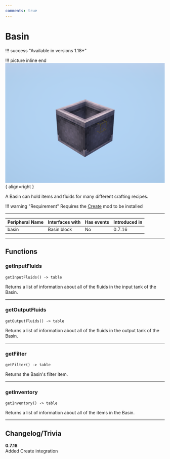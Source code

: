 ```yaml
---
comments: true
---
```


# Basin

!!! success "Available in versions 1.18+"

!!! picture inline end
    ![!Image of the Basin block](/../assets/images/previews/basin.png){ align=right }

A Basin can hold items and fluids for many different crafting recipes. 

!!! warning "Requirement"
    Requires the [Create](https://www.curseforge.com/minecraft/mc-mods/create) mod to be installed

<p class="picture-spacing" style="--ps:1.9rem;"></p>

---

<center>

| Peripheral Name | Interfaces with | Has events | Introduced in |
| --------------- | --------------- | ---------- | ------------- |
| basin           | Basin block     | No         | 0.7.16        |

</center>

---

## Functions

### getInputFluids
```
getInputFluids() -> table
```
Returns a list of information about all of the fluids in the input tank of the Basin.

---

### getOutputFluids
```
getOutputFluids() -> table
```
Returns a list of information about all of the fluids in the output tank of the Basin.

---

### getFilter
```
getFilter() -> table
```
Returns the Basin's filter item.

---

### getInventory
```
getInventory() -> table
```
Returns a list of information about all of the items in the Basin.

---

## Changelog/Trivia

**0.7.16**  
Added Create integration
